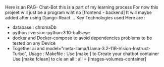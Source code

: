 Here is an RAG- Chat-Bot  this is a part of my learning process
For now this  projeet w'll just be a program wiht no [frontend - backend]
It will maybe added after  using Django-React ...
Key Technologies used Here are :
 * database : chromaDb
 * python : version-python:3.10-bullseye
 * docker and Docker-compose to avoid dependencies problems to be tested on any Device
 * Together ai and  model="meta-llama/Llama-3.2-11B-Vision-Instruct-Turbo",
Usage : 
     Makefile : 
               Use [make ] to Create your chatbot container
               Use [make fclean] to cle an all : all = [images-volumes-container]
